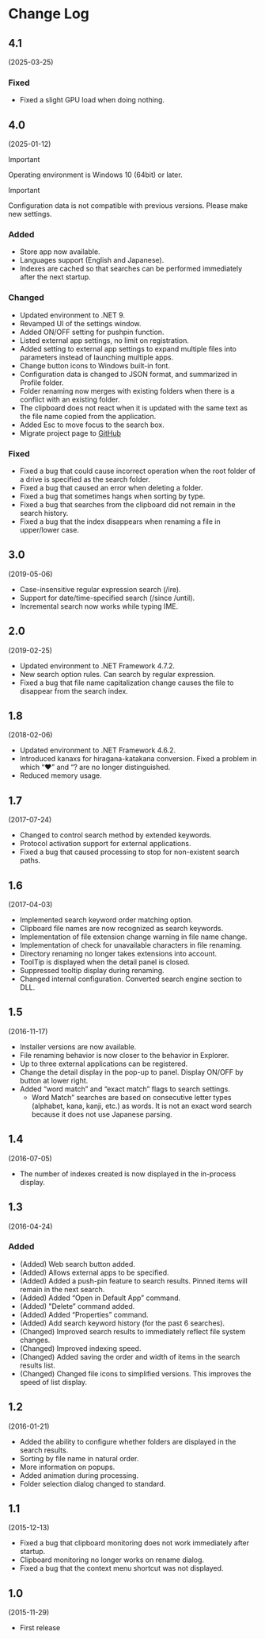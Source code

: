 # Change Log

## 4.1
(2025-03-25)

### Fixed

- Fixed a slight GPU load when doing nothing.

## 4.0
(2025-01-12)

> [!IMPORTANT]
> Operating environment is Windows 10  (64bit) or later.  

> [!IMPORTANT]
> Configuration data is not compatible with previous versions. Please make new settings.

### Added

- Store app now available.
- Languages support (English and Japanese).
- Indexes are cached so that searches can be performed immediately after the next startup.

### Changed

- Updated environment to .NET 9.
- Revamped UI of the settings window.
- Added ON/OFF setting for pushpin function.
- Listed external app settings, no limit on registration.
- Added setting to external app settings to expand multiple files into parameters instead of launching multiple apps.
- Change button icons to Windows built-in font.
- Configuration data is changed to JSON format, and summarized in Profile folder.
- Folder renaming now merges with existing folders when there is a conflict with an existing folder.
- The clipboard does not react when it is updated with the same text as the file name copied from the application.
- Added Esc to move focus to the search box.
- Migrate project page to [GitHub](https://github.com/neelabo/RealtimeSearch)

### Fixed

- Fixed a bug that could cause incorrect operation when the root folder of a drive is specified as the search folder.
- Fixed a bug that caused an error when deleting a folder.
- Fixed a bug that sometimes hangs when sorting by type.
- Fixed a bug that searches from the clipboard did not remain in the search history.
- Fixed a bug that the index disappears when renaming a file in upper/lower case.

## 3.0
(2019-05-06)

- Case-insensitive regular expression search (/ire).
- Support for date/time-specified search (/since /until).
- Incremental search now works while typing IME.

## 2.0
(2019-02-25)

- Updated environment to .NET Framework 4.7.2.
- New search option rules. Can search by regular expression.
- Fixed a bug that file name capitalization change causes the file to disappear from the search index.

## 1.8
(2018-02-06)

- Updated environment to .NET Framework 4.6.2.
- Introduced kanaxs for hiragana-katakana conversion. Fixed a problem in which “♥” and “? are no longer distinguished.
- Reduced memory usage.

## 1.7
(2017-07-24)

- Changed to control search method by extended keywords.
- Protocol activation support for external applications.
- Fixed a bug that caused processing to stop for non-existent search paths.

## 1.6
(2017-04-03)

- Implemented search keyword order matching option.
- Clipboard file names are now recognized as search keywords.
- Implementation of file extension change warning in file name change.
- Implementation of check for unavailable characters in file renaming.
- Directory renaming no longer takes extensions into account.
- ToolTip is displayed when the detail panel is closed.
- Suppressed tooltip display during renaming.
- Changed internal configuration. Converted search engine section to DLL.

## 1.5
(2016-11-17)

- Installer versions are now available.
- File renaming behavior is now closer to the behavior in Explorer.
- Up to three external applications can be registered.
- Change the detail display in the pop-up to panel. Display ON/OFF by button at lower right.
- Added “word match” and “exact match” flags to search settings.
    - Word Match” searches are based on consecutive letter types (alphabet, kana, kanji, etc.) as words. It is not an exact word search because it does not use Japanese parsing.

## 1.4
(2016-07-05)

- The number of indexes created is now displayed in the in-process display.

## 1.3
(2016-04-24)

### Added
- (Added) Web search button added.
- (Added) Allows external apps to be specified.
- (Added) Added a push-pin feature to search results. Pinned items will remain in the next search.
- (Added) Added “Open in Default App” command.
- (Added) "Delete” command added.
- (Added) Added “Properties” command.
- (Added) Add search keyword history (for the past 6 searches).
- (Changed) Improved search results to immediately reflect file system changes.
- (Changed) Improved indexing speed.
- (Changed) Added saving the order and width of items in the search results list.
- (Changed) Changed file icons to simplified versions. This improves the speed of list display.

## 1.2 
(2016-01-21)

- Added the ability to configure whether folders are displayed in the search results.
- Sorting by file name in natural order.
- More information on popups.
- Added animation during processing.
- Folder selection dialog changed to standard.

## 1.1
(2015-12-13)

- Fixed a bug that clipboard monitoring does not work immediately after startup.
- Clipboard monitoring no longer works on rename dialog.
- Fixed a bug that the context menu shortcut was not displayed.

## 1.0
(2015-11-29)

- First release